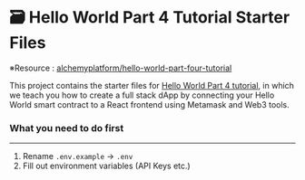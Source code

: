 # 🗃 Hello World Part 4 Tutorial Starter Files

※Resource : [alchemyplatform/hello-world-part-four-tutorial](https://github.com/alchemyplatform/hello-world-part-four-tutorial)

This project contains the starter files for [Hello World Part 4 tutorial](https://docs.alchemy.com/alchemy/tutorials/hello-world-smart-contract/creating-a-full-stack-dapp), in which we teach you how to create a full stack dApp by connecting your Hello World smart contract to a React frontend using Metamask and Web3 tools.

### What you need to do first
---
1. Rename `.env.example` -> `.env`
2. Fill out environment variables (API Keys etc.)

